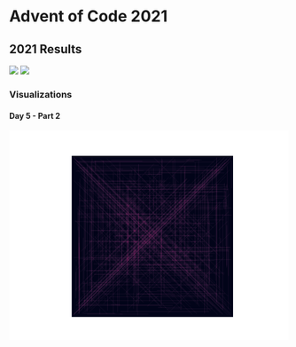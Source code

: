 # Advent of Code 2021
## 2021 Results
![](https://img.shields.io/badge/day%20📅-6-blue)
![](https://img.shields.io/badge/stars%20⭐-12-yellow)

### Visualizations
#### Day 5 - Part 2
![](https://github.com/flomero/AoC/blob/main/2021/5/img.png?raw=true)
